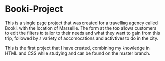 # Booki-Project
This is a single page project that was created for a travelling agency called Booki, with the location of Marseille. 
The form at the top allows customers to edit the filters to tailor to their needs and what they want to gain from this trip, followed by a variety of accomodations and activtives to do in the city.

This is the first project that I have created, combining my knowledge in HTML and CSS while studying and can be found on the master branch.
